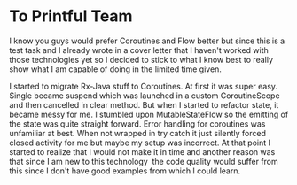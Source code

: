 # To Printful Team

I know you guys would prefer Coroutines and Flow better but since this is a test task and 
I already wrote in a cover letter that I haven't worked with those technologies yet so I decided to stick 
to what I know best to really show what I am capable of doing in the limited time given. 

I started to migrate Rx-Java stuff to Coroutines. 
At first it was super easy. Single became suspend which was launched in a custom CoroutineScope and then cancelled in clear method. 
But when I started to refactor state, it became messy for me. 
I stumbled upon MutableStateFlow so the emitting of the state was quite straight forward. 
Error handling for coroutines was unfamiliar at best. 
When not wrapped in try catch it just silently forced closed activity for me but maybe my setup was incorrect. 
At that point I started to realize that I would not make it in time and another reason was that since I am new to this technology 
the code quality would suffer from this since I don't have good examples from which I could learn. 
